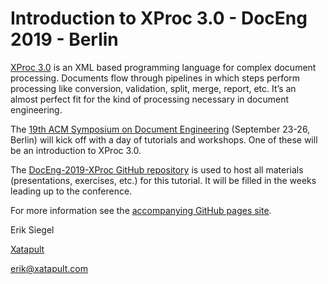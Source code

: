 # Introduction to XProc 3.0 - DocEng 2019 - Berlin

[XProc 3.0](http://spec.xproc.org/master/head/xproc/) is an XML based programming language for complex document processing. Documents flow through pipelines in which steps perform processing like conversion, validation, split, merge, report, etc. It’s an almost perfect fit for the kind of processing necessary in document engineering.

The [19th ACM Symposium on Document Engineering](https://doceng.org/doceng2019/index) (September 23-26, Berlin) will kick off with a day of tutorials and workshops. One of these will be an introduction to XProc 3.0.

The [DocEng-2019-XProc GitHub repository](https://github.com/eriksiegel/DocEng-2019-XProc) is used to host all materials (presentations, exercises, etc.) for this tutorial. It will be filled in the weeks leading up to the conference.

For more information see the [accompanying GitHub pages site](https://eriksiegel.github.io/DocEng-2019-XProc/).

Erik Siegel

[Xatapult](http://www.xatapult.com)

[erik@xatapult.com](mailto:erik@xatapult.com)
